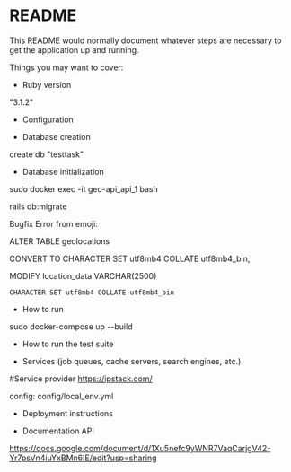 # README

This README would normally document whatever steps are necessary to get the
application up and running.

Things you may want to cover:

* Ruby version

"3.1.2"

* Configuration

* Database creation

create db "testtask" 

* Database initialization

sudo docker exec -it geo-api_api_1 bash

rails db:migrate


Bugfix Error from emoji:

ALTER TABLE geolocations  

  CONVERT TO CHARACTER SET utf8mb4 COLLATE utf8mb4_bin,

MODIFY location_data VARCHAR(2500)

    CHARACTER SET utf8mb4 COLLATE utf8mb4_bin

* How to run 

sudo docker-compose up --build

* How to run the test suite

* Services (job queues, cache servers, search engines, etc.)

#Service provider https://ipstack.com/

config: config/local_env.yml

* Deployment instructions

* Documentation API

https://docs.google.com/document/d/1Xu5nefc9yWNR7VaqCarjgV42-Yr7psVn4iuYxBMn6IE/edit?usp=sharing

